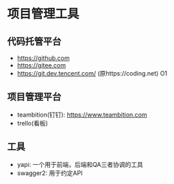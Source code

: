 # 项目管理工具
## 代码托管平台
- https://github.com
- https://gitee.com
- https://git.dev.tencent.com/ (原https://coding.net) O1
## 项目管理平台
- teambition(钉钉): https://www.teambition.com
- trello(看板)
## 工具
- yapi: 一个用于前端，后端和QA三者协调的工具
- swagger2: 用于约定API

